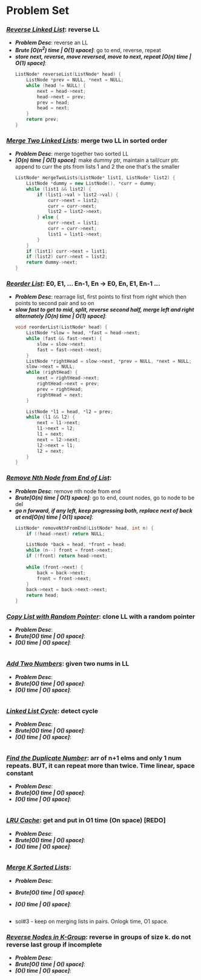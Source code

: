 # Problem Set

### ***[Reverse Linked List](https://leetcode.com/problems/reverse-linked-list/)***: reverse LL
- ***Problem Desc***: reverse an LL
- ***Brute [O(n<sup>2</sup>) time | O(1) space]***: go to end, reverse, repeat
- ***store next, reverse, move reversed, move to next, repeat [O(n) time | O(1) space]***: 
    ```cpp
    ListNode* reverseList(ListNode* head) {
        ListNode *prev = NULL, *next = NULL;
        while (head != NULL) {
            next = head->next;
            head->next = prev;
            prev = head;
            head = next;
        }
        return prev;
    }
    ```

### ***[Merge Two Linked Lists](https://leetcode.com/problems/merge-two-sorted-lists/)***: merge two LL in sorted order
- ***Problem Desc***: merge together two sorted LL
- ***[O(n) time | O(1) space]***: make dummy ptr, maintain a tail/curr ptr. append to curr the pts from lists 1 and 2 the one that's the smaller
    ```cpp
    ListNode* mergeTwoLists(ListNode* list1, ListNode* list2) {
        ListNode *dummy = new ListNode(), *curr = dummy;
        while (list1 && list2) {
            if (list1->val > list2->val) {
                curr->next = list2;
                curr = curr->next;
                list2 = list2->next;
            } else {
                curr->next = list1;
                curr = curr->next;
                list1 = list1->next;
            }
        }
        if (list1) curr->next = list1;
        if (list2) curr->next = list2;
        return dummy->next;
    }
    ```

### ***[Reorder List](https://leetcode.com/problems/reorder-list/)***: E0, E1, … En-1, En → E0, En, E1, En-1 …
- ***Problem Desc***: rearrage list, first points to first from right which then points to second pair and so on
- ***slow fast to get to mid, split, reverse second half, merge left and right alternately [O(n) time | O(1) space]***:
    ```cpp
    void reorderList(ListNode* head) {
        ListNode *slow = head, *fast = head->next;
        while (fast && fast->next) {
            slow = slow->next;
            fast = fast->next->next;
        }
        ListNode *rightHead = slow->next, *prev = NULL, *next = NULL;
        slow->next = NULL;
        while (rightHead) {
            next = rightHead->next;
            rightHead->next = prev;
            prev = rightHead;
            rightHead = next;
        }

        ListNode *l1 = head, *l2 = prev;
        while (l1 && l2) {
            next = l1->next;
            l1->next = l2;
            l1 = next;
            next = l2->next;
            l2->next = l1;
            l2 = next;
        }
    }
    ```

### ***[Remove Nth Node from End of List](https://leetcode.com/problems/remove-nth-node-from-end-of-list/)***: 
- ***Problem Desc***: remove nth node from end
- ***Brute[O(n) time | O(1) space]***: go to end, count nodes, go to node to be del
- ***go n forward, if any left, keep progressing both, replace next of back at end[O(n) time | O(1) space]***:
    ```cpp
    ListNode* removeNthFromEnd(ListNode* head, int n) {
        if (!head->next) return NULL;

        ListNode *back = head, *front = head;
        while (n--) front = front->next;
        if (!front) return head->next;
        
        while (front->next) {
            back = back->next;
            front = front->next;
        }
        back->next = back->next->next;
        return head;
    }
    ```

### ***[Copy List with Random Pointer](https://leetcode.com/problems/copy-list-with-random-pointer/)***: clone LL with a random pointer
- ***Problem Desc***:
- ***Brute[O() time | O() space]***:
- ***[O() time | O() space]***:
    ```cpp
    ```

### ***[Add Two Numbers](https://leetcode.com/problems/add-two-numbers/)***: given two nums in LL
- ***Problem Desc***:
- ***Brute[O() time | O() space]***:
- ***[O() time | O() space]***:
    ```cpp
    ```

### ***[Linked List Cycle](https://leetcode.com/problems/linked-list-cycle/)***: detect cycle
- ***Problem Desc***:
- ***Brute[O() time | O() space]***:
- ***[O() time | O() space]***:
    ```cpp
    ```

### ***[Find the Duplicate Number](https://leetcode.com/problems/find-the-duplicate-number/)***: arr of n+1 elms and only 1 num repeats. **BUT, it can repeat more than twice**. Time linear, space constant
- ***Problem Desc***:
- ***Brute[O() time | O() space]***:
- ***[O() time | O() space]***:
    ```cpp
    ```

### ***[LRU Cache](https://leetcode.com/problems/lru-cache/)***: get and put in O1 time (On space) **[REDO]**
- ***Problem Desc***:
- ***Brute[O() time | O() space]***:
- ***[O() time | O() space]***:
    ```cpp
    ```   

### ***[Merge K Sorted Lists](https://leetcode.com/problems/merge-k-sorted-lists/)***:
- ***Problem Desc***:
- ***Brute[O() time | O() space]***:
- ***[O() time | O() space]***:
    ```cpp
    ```
    
- sol#3 - keep on merging lists in pairs. Onlogk time, O1 space.

### ***[Reverse Nodes in K-Group](https://leetcode.com/problems/reverse-nodes-in-k-group/)***: reverse in groups of size k. do not reverse last group if incomplete
- ***Problem Desc***:
- ***Brute[O() time | O() space]***:
- ***[O() time | O() space]***:
    ```cpp
    ```
